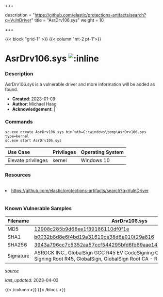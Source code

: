 +++

description = "https://github.com/elastic/protections-artifacts/search?q=VulnDriver"
title = "AsrDrv106.sys"
weight = 10

+++


{{< block "grid-1" >}}
{{< column "mt-2 pt-1">}}


# AsrDrv106.sys ![:inline](/images/twitter_verified.png) 


### Description

AsrDrv106.sys is a vulnerable driver and more information will be added as found.

- **Created**: 2023-01-09
- **Author**: Michael Haag
- **Acknowledgement**:  | [](https://twitter.com/)

### Commands

```
sc.exe create AsrDrv106.sys binPath=C:\windows\temp\AsrDrv106.sys type=kernel
sc.exe start AsrDrv106.sys
```

| Use Case | Privilages | Operating System | 
|:---- | ---- | ---- |
| Elevate privileges | kernel | Windows 10 |

### Resources
<br>
<li><a href=" https://github.com/elastic/protections-artifacts/search?q=VulnDriver"> https://github.com/elastic/protections-artifacts/search?q=VulnDriver</a></li>
<br>

### Known Vulnerable Samples

| Filename | AsrDrv106.sys |
|:---- | ---- | 
| MD5 | <a href="https://www.virustotal.com/gui/file/12908c285b9d68ee1f39186110df0f1e">12908c285b9d68ee1f39186110df0f1e</a> |
| SHA1 | <a href="https://www.virustotal.com/gui/file/b0032b8d8e6f4bd19a31619ce38d8e010f29a816">b0032b8d8e6f4bd19a31619ce38d8e010f29a816</a> |
| SHA256 | <a href="https://www.virustotal.com/gui/file/3943a796cc7c5352aa57ccf544295bfd6fb69aae147bc8235a00202dc6ed6838">3943a796cc7c5352aa57ccf544295bfd6fb69aae147bc8235a00202dc6ed6838</a> |
| Signature | ASROCK INC., GlobalSign GCC R45 EV CodeSigning CA 2020, GlobalSign Code Signing Root R45, GlobalSign, GlobalSign Root CA - R1   |


[*source*](https://github.com/magicsword-io/LOLDrivers/tree/main/yaml/asrdrv106.sys.yml)

*last_updated:* 2023-04-03








{{< /column >}}
{{< /block >}}
